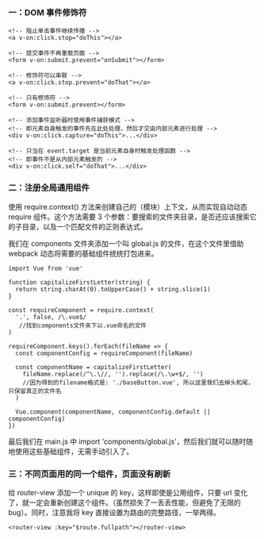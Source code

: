### 一：DOM 事件修饰符

```
<!-- 阻止单击事件继续传播 -->
<a v-on:click.stop="doThis"></a>

<!-- 提交事件不再重载页面 -->
<form v-on:submit.prevent="onSubmit"></form>

<!-- 修饰符可以串联 -->
<a v-on:click.stop.prevent="doThat"></a>

<!-- 只有修饰符 -->
<form v-on:submit.prevent></form>

<!-- 添加事件监听器时使用事件捕获模式 -->
<!-- 即元素自身触发的事件先在此处处理，然后才交由内部元素进行处理 -->
<div v-on:click.capture="doThis">...</div>

<!-- 只当在 event.target 是当前元素自身时触发处理函数 -->
<!-- 即事件不是从内部元素触发的 -->
<div v-on:click.self="doThat">...</div>
```

### 二：注册全局通用组件

使用 require.context() 方法来创建自己的（模块）上下文，从而实现自动动态 require 组件。这个方法需要 3 个参数：要搜索的文件夹目录，是否还应该搜索它的子目录，以及一个匹配文件的正则表达式。

我们在 components 文件夹添加一个叫 global.js 的文件，在这个文件里借助 webpack 动态将需要的基础组件统统打包进来。

```
import Vue from 'vue'

function capitalizeFirstLetter(string) {
  return string.charAt(0).toUpperCase() + string.slice(1)
}

const requireComponent = require.context(
  '.', false, /\.vue$/
   //找到components文件夹下以.vue命名的文件
)

requireComponent.keys().forEach(fileName => {
  const componentConfig = requireComponent(fileName)

  const componentName = capitalizeFirstLetter(
    fileName.replace(/^\.\//, '').replace(/\.\w+$/, '')
    //因为得到的filename格式是: './baseButton.vue', 所以这里我们去掉头和尾，只保留真正的文件名
  )

  Vue.component(componentName, componentConfig.default || componentConfig)
})
```

最后我们在 main.js 中 import 'components/global.js'，然后我们就可以随时随地使用这些基础组件，无需手动引入了。

### 三：不同页面用的同一个组件，页面没有刷新

给 router-view 添加一个 unique 的 key，这样即使是公用组件，只要 url 变化了，就一定会重新创建这个组件。（虽然损失了一丢丢性能，但避免了无限的 bug）。同时，注意我将 key 直接设置为路由的完整路径，一举两得。

```
<router-view :key="$route.fullpath"></router-view>
```

